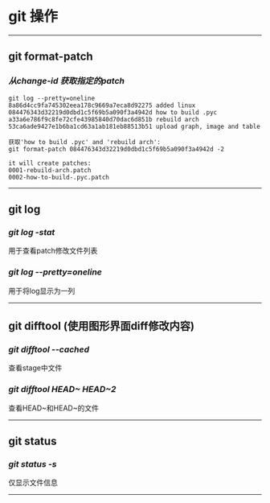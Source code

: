 # **git 操作**  

--------------------------------------------

## **git format-patch**  
    
### *从change-id 获取指定的patch*  
```
git log --pretty=oneline
8a86d4cc9fa745302eea178c9669a7eca8d92275 added linux
084476343d32219d0dbd1c5f69b5a090f3a4942d how to build .pyc
a33a6e786f9c8fe72cfe43985840d70dac6d851b rebuild arch
53ca6ade9427e1b6ba1cd63a1ab181eb88513b51 upload graph, image and table 

获取'how to build .pyc' and 'rebuild arch':
git format-patch 084476343d32219d0dbd1c5f69b5a090f3a4942d -2

it will create patches:
0001-rebuild-arch.patch
0002-how-to-build-.pyc.patch
```

--------------------------

## **git log**

### *git log -stat*  
用于查看patch修改文件列表  
  
### *git log --pretty=oneline*  
用于将log显示为一列  

--------------------------

## **git difftool  (使用图形界面diff修改内容)**  
  
### *git difftool --cached*  
查看stage中文件  
  
### *git difftool HEAD~ HEAD~2*  
查看HEAD~和HEAD~的文件  
  
-----------------------------

## **git status**  
  
### *git status -s*  
仅显示文件信息  
  
------------------------------